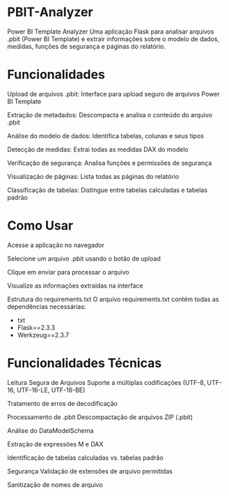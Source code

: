 # PBIT-Analyzer


Power BI Template Analyzer
Uma aplicação Flask para analisar arquivos .pbit (Power BI Template) e extrair informações sobre o modelo de dados, medidas, funções de segurança e páginas do relatório.

# Funcionalidades
Upload de arquivos .pbit: Interface para upload seguro de arquivos Power BI Template

Extração de metadados: Descompacta e analisa o conteúdo do arquivo .pbit

Análise do modelo de dados: Identifica tabelas, colunas e seus tipos

Detecção de medidas: Extrai todas as medidas DAX do modelo

Verificação de segurança: Analisa funções e permissões de segurança

Visualização de páginas: Lista todas as páginas do relatório

Classificação de tabelas: Distingue entre tabelas calculadas e tabelas padrão


# Como Usar
Acesse a aplicação no navegador

Selecione um arquivo .pbit usando o botão de upload

Clique em enviar para processar o arquivo

Visualize as informações extraídas na interface

Estrutura do requirements.txt
O arquivo requirements.txt contém todas as dependências necessárias:

- txt
- Flask==2.3.3
- Werkzeug==2.3.7
# Funcionalidades Técnicas
Leitura Segura de Arquivos
Suporte a múltiplas codificações (UTF-8, UTF-16, UTF-16-LE, UTF-16-BE)

Tratamento de erros de decodificação

Processamento de .pbit
Descompactação de arquivos ZIP (.pbit)

Análise do DataModelSchema

Extração de expressões M e DAX

Identificação de tabelas calculadas vs. tabelas padrão

Segurança
Validação de extensões de arquivo permitidas

Sanitização de nomes de arquivo

